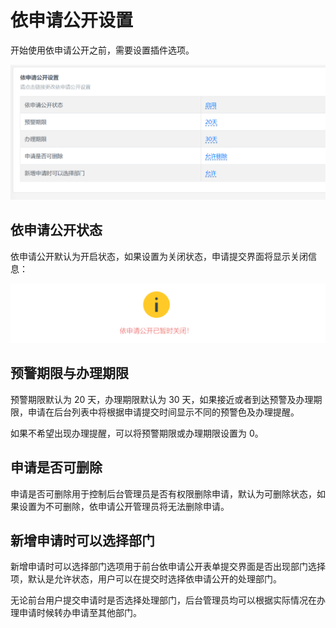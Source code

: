 # 依申请公开设置

开始使用依申请公开之前，需要设置插件选项。

![](assets/settings/01.png)

## 依申请公开状态

依申请公开默认为开启状态，如果设置为关闭状态，申请提交界面将显示关闭信息：

![](assets/settings/02.png)

## 预警期限与办理期限

预警期限默认为 20 天，办理期限默认为 30 天，如果接近或者到达预警及办理期限，申请在后台列表中将根据申请提交时间显示不同的预警色及办理提醒。

如果不希望出现办理提醒，可以将预警期限或办理期限设置为 0。

## 申请是否可删除

申请是否可删除用于控制后台管理员是否有权限删除申请，默认为可删除状态，如果设置为不可删除，依申请公开管理员将无法删除申请。

## 新增申请时可以选择部门

新增申请时可以选择部门选项用于前台依申请公开表单提交界面是否出现部门选择项，默认是允许状态，用户可以在提交时选择依申请公开的处理部门。

无论前台用户提交申请时是否选择处理部门，后台管理员均可以根据实际情况在办理申请时候转办申请至其他部门。
